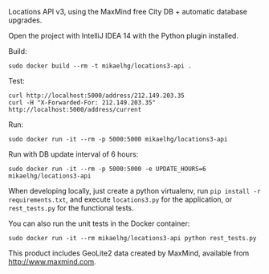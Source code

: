 Locations API v3, using the MaxMind free City DB + automatic database upgrades.

Open the project with IntelliJ IDEA 14 with the Python plugin installed.

Build:

    sudo docker build --rm -t mikaelhg/locations3-api .

Test:

    curl http://localhost:5000/address/212.149.203.35
    curl -H "X-Forwarded-For: 212.149.203.35" http://localhost:5000/address/current

Run:
     
    sudo docker run -it --rm -p 5000:5000 mikaelhg/locations3-api 

Run with DB update interval of 6 hours:
     
    sudo docker run -it --rm -p 5000:5000 -e UPDATE_HOURS=6 mikaelhg/locations3-api 

When developing locally, just create a python virtualenv, run `pip install -r requirements.txt`,
and execute `locations3.py` for the application, or `rest_tests.py` for the functional tests.

You can also run the unit tests in the Docker container:

    sudo docker run -it --rm mikaelhg/locations3-api python rest_tests.py

This product includes GeoLite2 data created by MaxMind, available from
<a href="http://www.maxmind.com">http://www.maxmind.com</a>.
